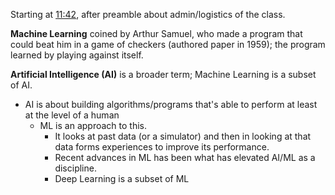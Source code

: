 Starting at [11:42](https://youtu.be/KzH1ovd4Ots?list=PLoROMvodv4rNH7qL6-efu_q2_bPuy0adh&t=702), after preamble about admin/logistics of the class.

**Machine Learning** coined by Arthur Samuel, who made a program that could beat him in a game of checkers (authored paper in 1959); the program learned by playing against itself.

**Artificial Intelligence (AI)** is a broader term; Machine Learning is a subset of AI.
* AI is about building algorithms/programs that's able to perform at least at the level of a human
	* ML is an approach to this.
		* It looks at past data (or a simulator) and then in looking at that data forms experiences to improve its performance.
		* Recent advances in ML has been what has elevated AI/ML as a discipline.
		* Deep Learning is a subset of ML

